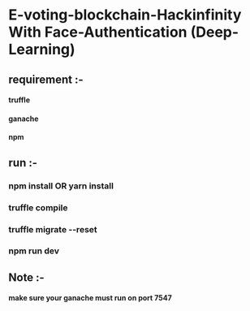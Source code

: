 # E-voting-blockchain-Hackinfinity With Face-Authentication (Deep-Learning)

## requirement :-
#### truffle
#### ganache
#### npm

## run :-

### npm install OR yarn install
### truffle compile
### truffle migrate --reset
### npm run dev

## Note :- 

#### make sure your ganache must run on port 7547

